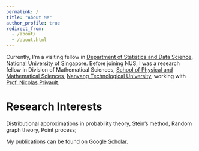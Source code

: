 ```yaml
---
permalink: /
title: "About Me"
author_profile: true
redirect_from: 
  - /about/
  - /about.html
---
```

Currently, I'm a visiting fellow in [Department of Statistics and Data Science](https://www.stat.nus.edu.sg), [National University of Singapore](https://nus.edu.sg). Before joining NUS, I was a research fellow in Division of Mathematical Sciences, [School of Physical and Mathematical Sciences](https://www.ntu.edu.sg/spms), [Nanyang Technological University](https://www.ntu.edu.sg), working with [Prof. Nicolas Privault](https://personal.ntu.edu.sg/nprivault/indexp.html). 




# Research Interests

Distributional approximations in probability theory, Stein’s method, Random graph theory, Point process;

My publications can be found on [Google Scholar](https://scholar.google.com/citations?user=en_NRKkAAAAJ&hl=en&oi=ao).



